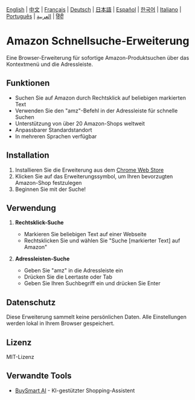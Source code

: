 [English](../README.md) | [中文](README_zh.md) | [Français](README_fr.md) | [Deutsch](README_de.md) | [日本語](README_ja.md) | [Español](README_es.md) | [한국어](README_ko.md) | [Italiano](README_it.md) | [Português](README_pt.md) | [العربية](README_ar.md) | [हिंदी](README_hi.md)
# Amazon Schnellsuche-Erweiterung

Eine Browser-Erweiterung für sofortige Amazon-Produktsuchen über das Kontextmenü und die Adressleiste.

## Funktionen

- Suchen Sie auf Amazon durch Rechtsklick auf beliebigen markierten Text
- Verwenden Sie den "amz"-Befehl in der Adressleiste für schnelle Suchen
- Unterstützung von über 20 Amazon-Shops weltweit
- Anpassbarer Standardstandort
- In mehreren Sprachen verfügbar

## Installation

1. Installieren Sie die Erweiterung aus dem [Chrome Web Store](https://chromewebstore.google.com/detail/amazon-quick-search-right/cjfihmfkemfbaeiihbeefmapfahgjodi)
2. Klicken Sie auf das Erweiterungssymbol, um Ihren bevorzugten Amazon-Shop festzulegen
3. Beginnen Sie mit der Suche!

## Verwendung

1. **Rechtsklick-Suche**
   - Markieren Sie beliebigen Text auf einer Webseite
   - Rechtsklicken Sie und wählen Sie "Suche [markierter Text] auf Amazon"

2. **Adressleisten-Suche**
   - Geben Sie "amz" in die Adressleiste ein
   - Drücken Sie die Leertaste oder Tab
   - Geben Sie Ihren Suchbegriff ein und drücken Sie Enter

## Datenschutz

Diese Erweiterung sammelt keine persönlichen Daten. Alle Einstellungen werden lokal in Ihrem Browser gespeichert.

## Lizenz

MIT-Lizenz

## Verwandte Tools

- [BuySmart AI](https://www.buysmart.ai/chat) - KI-gestützter Shopping-Assistent 